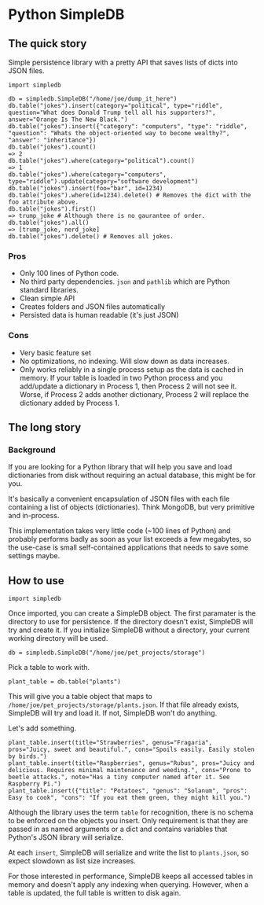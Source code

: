 # Python SimpleDB

## The quick story

Simple persistence library with a pretty API that saves lists of dicts into JSON files.

    import simpledb

    db = simpledb.SimpleDB("/home/joe/dump_it_here")
    db.table("jokes").insert(category="political", type="riddle", question="What does Donald Trump tell all his supporters?", answer="Orange Is The New Black.")
    db.table("jokes").insert({"category": "computers", "type": "riddle", "question": "Whats the object-oriented way to become wealthy?", "answer": "inheritance"})
    db.table("jokes").count()
    => 2
    db.table("jokes").where(category="political").count()
    => 1
    db.table("jokes").where(category="computers", type="riddle").update(category="software development")
    db.table("jokes").insert(foo="bar", id=1234)
    db.table("jokes").where(id=1234).delete() # Removes the dict with the foo attribute above.
    db.table("jokes").first()
    => trump_joke # Although there is no gaurantee of order.
    db.table("jokes").all()
    => [trump_joke, nerd_joke]
    db.table("jokes").delete() # Removes all jokes.

### Pros
- Only 100 lines of Python code.
- No third party dependencies. `json` and `pathlib` which are Python standard libraries.
- Clean simple API
- Creates folders and JSON files automatically
- Persisted data is human readable (it's just JSON)

### Cons
- Very basic feature set
- No optimizations, no indexing. Will slow down as data increases.
- Only works reliably in a single process setup as the data is cached in memory. If your table is loaded in two Python process and you add/update a dictionary in Process 1, then Process 2 will not see it. Worse, if Process 2 adds another dictionary, Process 2 will replace the dictionary added by Process 1.

## The long story

### Background

If you are looking for a Python library that will help you save and load dictionaries from disk without requiring an actual database, this might be for you.

It's basically a convenient encapsulation of JSON files with each file containing a list of objects (dictionaries). Think MongoDB, but very primitive and in-process.

This implementation takes very little code (~100 lines of Python) and probably performs badly as soon as your list exceeds a few megabytes, so the use-case is small self-contained applications that needs to save some settings maybe.

## How to use

    import simpledb

Once imported, you can create a SimpleDB object. The first paramater is the directory to use for persistence. If the directory doesn't exist, SimpleDB will try and create it. If you initialize SimpleDB without a directory, your current working directory will be used.

    db = simpledb.SimpleDB("/home/joe/pet_projects/storage")

Pick a table to work with.

    plant_table = db.table("plants")

This will give you a table object that maps to `/home/joe/pet_projects/storage/plants.json`. If that file already exists, SimpleDB will try and load it. If not, SimpleDB won't do anything.

Let's add something.

    plant_table.insert(title="Strawberries", genus="Fragaria", pros="Juicy, sweet and beautiful.", cons="Spoils easily. Easily stolen by birds.")
    plant_table.insert(title="Raspberries", genus="Rubus", pros="Juicy and delicious. Requires minimal maintenance and weeding.", cons="Prone to beetle attacks.", note="Has a tiny computer named after it. See Raspberry Pi.")
    plant_table.insert({"title": "Potatoes", "genus": "Solanum", "pros": Easy to cook", "cons": "If you eat them green, they might kill you.")

Although the library uses the term `table` for recognition, there is no schema to be enforced on the objects you insert. Only requirement is that they are passed in as named arguments or a dict and contains variables that Python's JSON library will serialize.

At each `insert`, SimpleDB will serialize and write the list to `plants.json`, so expect slowdown as list size increases.

For those interested in performance, SimpleDB keeps all accessed tables in memory and doesn't apply any indexing when querying. However, when a table is updated, the full table is written to disk again.
